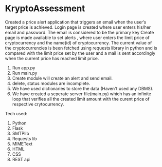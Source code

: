 # KryptoAssessment
Created a price alert application that triggers an email when the user’s target price is achieved.
Login page is created where user enters his/her email and password.
The email is considered to be the primary key
Create page is made available to set alerts , where user enters the limit price of cryptocurrency and the name(id) of cryptocurrency.
The current value of the cryptocurrencies is been fetched using requests library in python and is compared with the limit price set by the user and a mail is sent accordingly when the current price has reached limit price.

1. Run app.py
2. Run main.py
3. Create module will create an alert and send email.
4. delete, status modules are incomplete.
5. We have used dictionaries to store the data (Haven't used any DBMS).
6. We have created a seperate server file(main.py) which has an infinite loop that verifies all the created limit amount with the curent price of respective crytocurrency.

Tech used:
1) Python
2) Flask
3) SMTPlib
4) Requests lib
5) MIMEText
6) HTML
7) CSS
8) REST api
